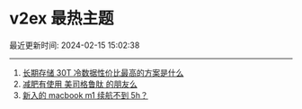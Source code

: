 # v2ex 最热主题

最近更新时间: 2024-02-15 15:02:38

--- 
1. [长期存储 30T 冷数据性价比最高的方案是什么](https://www.v2ex.com/t/1015673) 
2. [减肥有使用 美司格鲁肽 的朋友么](https://www.v2ex.com/t/1015678) 
3. [新入的 macbook m1 续航不到 5h？](https://www.v2ex.com/t/1015666) 
